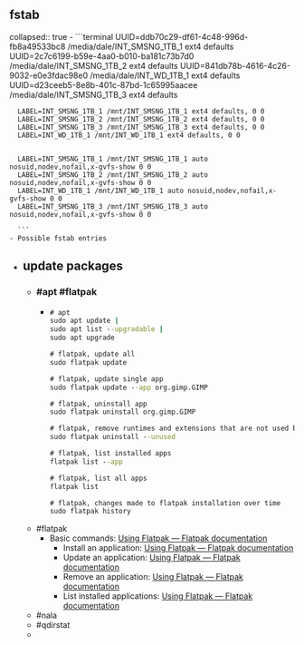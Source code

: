 ## fstab
collapsed:: true
	- ```terminal
	  UUID=ddb70c29-df61-4c48-996d-fb8a49533bc8 /media/dale/INT_SMSNG_1TB_1   ext4    defaults
	  UUID=2c7c6199-b59e-4aa0-b010-ba181c73b7d0 /media/dale/INT_SMSNG_1TB_2   ext4    defaults
	  UUID=841db78b-4616-4c26-9032-e0e3fdac98e0 /media/dale/INT_WD_1TB_1      ext4    defaults
	  UUID=d23ceeb5-8e8b-401c-87bd-1c65995aacee /media/dale/INT_SMSNG_1TB_3   ext4    defaults
	  
	  
	  LABEL=INT_SMSNG_1TB_1 /mnt/INT_SMSNG_1TB_1 ext4 defaults, 0 0
	  LABEL=INT_SMSNG_1TB_2 /mnt/INT_SMSNG_1TB_2 ext4 defaults, 0 0
	  LABEL=INT_SMSNG_1TB_3 /mnt/INT_SMSNG_1TB_3 ext4 defaults, 0 0
	  LABEL=INT_WD_1TB_1 /mnt/INT_WD_1TB_1 ext4 defaults, 0 0
	  
	  
	  LABEL=INT_SMSNG_1TB_1 /mnt/INT_SMSNG_1TB_1 auto nosuid,nodev,nofail,x-gvfs-show 0 0
	  LABEL=INT_SMSNG_1TB_2 /mnt/INT_SMSNG_1TB_2 auto nosuid,nodev,nofail,x-gvfs-show 0 0
	  LABEL=INT_WD_1TB_1 /mnt/INT_WD_1TB_1 auto nosuid,nodev,nofail,x-gvfs-show 0 0
	  LABEL=INT_SMSNG_1TB_3 /mnt/INT_SMSNG_1TB_3 auto nosuid,nodev,nofail,x-gvfs-show 0 0
	  
	  ```
	- Possible fstab entries
- ## update packages
	- ### #apt #flatpak
		- ```cmd
		  # apt
		  sudo apt update |
		  sudo apt list --upgradable |
		  sudo apt upgrade
		  
		  # flatpak, update all
		  sudo flatpak update
		  
		  # flatpak, update single app
		  sudo flatpak update --app org.gimp.GIMP
		  
		  # flatpak, uninstall app
		  sudo flatpak uninstall org.gimp.GIMP
		  
		  # flatpak, remove runtimes and extensions that are not used by installed applications
		  sudo flatpak uninstall --unused
		  
		  # flatpak, list installed apps
		  flatpak list --app
		  
		  # flatpak, list all apps
		  flatpak list
		  
		  # flatpak, changes made to flatpak installation over time
		  sudo flatpak history
		  ```
	- #flatpak
		- Basic commands: [Using Flatpak — Flatpak  documentation](https://docs.flatpak.org/en/latest/using-flatpak.html#basic-commands)
			- Install an application: [Using Flatpak — Flatpak  documentation](https://docs.flatpak.org/en/latest/using-flatpak.html#install-applications)
			- Update an application: [Using Flatpak — Flatpak  documentation](https://docs.flatpak.org/en/latest/using-flatpak.html#updating)
			- Remove an application: [Using Flatpak — Flatpak  documentation](https://docs.flatpak.org/en/latest/using-flatpak.html#remove-an-application)
			- List installed applications: [Using Flatpak — Flatpak  documentation](https://docs.flatpak.org/en/latest/using-flatpak.html#list-installed-applications)
	- #nala
	- #qdirstat
	-